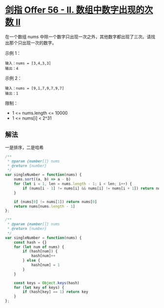 # [剑指 Offer 56 - II. 数组中数字出现的次数 II](https://leetcode-cn.com/problems/shu-zu-zhong-shu-zi-chu-xian-de-ci-shu-ii-lcof/)
在一个数组 nums 中除一个数字只出现一次之外，其他数字都出现了三次。请找出那个只出现一次的数字。


示例 1：
```
输入：nums = [3,4,3,3]
输出：4
```
示例 2：
```
输入：nums = [9,1,7,9,7,9,7]
输出：1
```

限制：

* 1 <= nums.length <= 10000
* 1 <= nums[i] < 2^31

## 解法
一是排序，二是哈希
```js
/**
 * @param {number[]} nums
 * @return {number}
 */
var singleNumber = function(nums) {
    nums.sort((a, b) => a - b)
    for (let i = 1, len = nums.length - 1; i < len; i++) {
        if (nums[i - 1] != nums[i] && nums[i] != nums[i + 1]) return nums[i]
    }

    if (nums[0] != nums[1]) return nums[0]
    return nums[nums.length - 1]
};
```
```js
/**
 * @param {number[]} nums
 * @return {number}
 */
var singleNumber = function(nums) {
    const hash = {}
    for (let num of nums) {
        if (hash[num]) {
            hash[num]++
        } else {
            hash[num] = 1
        }
    }

    const keys = Object.keys(hash)
    for (let key of keys) {
        if (hash[key] == 1) return key
    }
};
```
